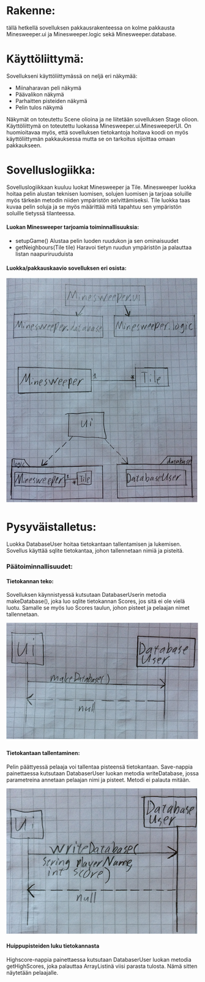 # Rakenne:

tällä hetkellä sovelluksen pakkausrakenteessa on kolme pakkausta Minesweeper.ui ja Minesweeper.logic sekä Minesweeper.database.

# Käyttöliittymä:

Sovellukseni käyttöliittymässä on neljä eri näkymää:
- Miinaharavan peli näkymä
- Päävalikon näkymä
- Parhaitten pisteiden näkymä
- Pelin tulos näkymä

Näkymät on toteutettu Scene olioina ja ne liitetään sovelluksen Stage olioon.
Käyttöliittymä on toteutettu luokassa Minesweeper.ui.MinesweeperUI.
On huomioitavaa myös, että sovelluksen tietokantoja hoitava koodi on myös käyttöliittymän pakkauksessa
mutta se on tarkoitus sijoittaa omaan pakkaukseen.

# Sovelluslogiikka:

Sovelluslogiikkaan kuuluu luokat Minesweeper ja Tile.
Minesweeper luokka hoitaa pelin alustan teknisen luomisen, solujen luomisen ja tarjoaa soluille
myös tärkeän metodin niiden ympäristön selvittämiseksi.
Tile luokka taas kuvaa pelin soluja ja se myös määrittää mitä tapahtuu sen ympäristön soluille tietyssä tilanteessa.

#### Luokan Minesweeper tarjoamia toiminnallisuuksia:
- setupGame()
    Alustaa pelin luoden ruudukon ja sen ominaisuudet
- getNeighbours(Tile tile)
    Haravoi tietyn ruudun ympäristön ja palauttaa listan naapuriruuduista
    
#### Luokka/pakkauskaavio sovelluksen eri osista:

![Pakkauskaavio](Pakkauskaavio.png)

# Pysyväistalletus:

Luokka DatabaseUser hoitaa tietokantaan tallentamisen ja lukemisen.
Sovellus käyttää sqlite tietokantaa, johon tallennetaan nimiä ja pisteitä.

### Päätoiminnallisuudet:

#### Tietokannan teko:
Sovelluksen käynnistyessä kutsutaan DatabaserUserin metodia makeDatabase(), joka
luo sqlite tietokannan Scores, jos sitä ei ole vielä luotu. Samalle se myös luo Scores
taulun, johon pisteet ja pelaajan nimet tallennetaan.

![Tietokannan teko](makeDatabaser.png)

#### Tietokantaan tallentaminen:
Pelin päättyessä pelaaja voi tallentaa pisteensä tietokantaan. Save-nappia
painettaessa kutsutaan DatabaserUser luokan metodia writeDatabase, jossa 
parametreina annetaan pelaajan nimi ja pisteet. Metodi ei palauta mitään.

![Tietokantaan tallentaminen](writeDatabase.png)

#### Huippupisteiden luku tietokannasta
Highscore-nappia painettaessa kutsutaan DatabaserUser luokan metodia getHighScores,
joka palauttaa ArrayListinä viisi parasta tulosta. Nämä sitten näytetään pelaajalle.
